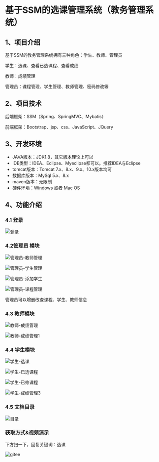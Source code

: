 # 基于SSM的选课管理系统（教务管理系统）



## 1、项目介绍

基于SSM的教务管理系统拥有三种角色：学生、教师、管理员

学生：选课、查看已选课程、查看成绩

教师：成绩管理

管理员：课程管理、学生管理、教师管理、密码修改等


## 2、项目技术

后端框架：SSM（Spring、SpringMVC、Mybatis）

前端框架：Bootstrap、jsp、css、JavaScript、JQuery

## 3、开发环境

- JAVA版本：JDK1.8，其它版本理论上可以
- IDE类型：IDEA、Eclipse、Myeclipse都可以。推荐IDEA与Eclipse
- tomcat版本：Tomcat 7.x、8.x、9.x、10.x版本均可
- 数据库版本：MySql 5.x、8.x
- maven版本：无限制
- 硬件环境：Windows 或者 Mac OS


## 4、功能介绍

### 4.1 登录

![登录](https://project-images-1256969109.cos.ap-chongqing.myqcloud.com/Typora-Images/202206011015512.jpg)

### 4.2管理员 模块

![管理员-教师管理](https://project-images-1256969109.cos.ap-chongqing.myqcloud.com/Typora-Images/202206011015187.jpg)

![管理员-学生管理](https://project-images-1256969109.cos.ap-chongqing.myqcloud.com/Typora-Images/202206011015771.jpg)

![管理员-添加学生](https://project-images-1256969109.cos.ap-chongqing.myqcloud.com/Typora-Images/202206011015149.jpg)

![管理员-课程管理](https://project-images-1256969109.cos.ap-chongqing.myqcloud.com/Typora-Images/202206011015999.jpg)

管理员可以增删改查课程、学生、教师信息

### 4.3 教师模块

![教师-成绩管理](https://project-images-1256969109.cos.ap-chongqing.myqcloud.com/Typora-Images/202206011016972.jpg)

![教师-成绩管理1](https://project-images-1256969109.cos.ap-chongqing.myqcloud.com/Typora-Images/202206011016841.jpg)

### 4.4 学生模块

![学生-选课](https://project-images-1256969109.cos.ap-chongqing.myqcloud.com/Typora-Images/202206011016044.jpg)

![学生-已选课程](https://project-images-1256969109.cos.ap-chongqing.myqcloud.com/Typora-Images/202206011016791.jpg)

![学生-已修课程](https://project-images-1256969109.cos.ap-chongqing.myqcloud.com/Typora-Images/202206011016001.jpg)

![学生-成绩管理3](https://project-images-1256969109.cos.ap-chongqing.myqcloud.com/Typora-Images/202206011016902.jpg)

### 4.5 文档目录

![目录](https://project-images-1256969109.cos.ap-chongqing.myqcloud.com/Typora-Images/%E7%9B%AE%E5%BD%95.jpg)

### 获取方式&视频演示

下方扫一下，回复关键词：选课

![gitee](https://project-images-1256969109.cos.ap-chongqing.myqcloud.com/Typora-Images/202309291447341.png)
